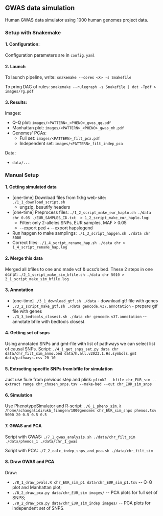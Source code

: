 ## GWAS data simulation

Human GWAS data simulator using 1000 human genomes project data.

### Setup with Snakemake

#### 1. Configuration:

Configuration parameters are in `config.yaml`


#### 2. Launch

To launch pipeline, write: `snakemake --cores <X> -s Snakefile`

To pring DAG of rules: `snakemake --rulegraph -s Snakefile | dot -Tpdf > images/rg.pdf`


#### 3. Results:
Images:
* Q-Q plot: `images/<PATTERN>_<PHENO>_gwas_qq.pdf`
* Manhattan plot: `images/<PATTERN>_<PHENO>_gwas_mh.pdf`
* Genomes' PCAs:
    * Full set: `images/<PATTERN>_filt_pca.pdf`
    * Independent set: `images/<PATTERN>_filt_indep_pca`
    
    
Data:
* `data/...`


### Manual Setup

#### 1. Getting simulated data
* [one-time] Download files from 1khg web-site: `./1_1_download_script.sh`
    * ungzip, beautify headers
* [one-time] Preprocess files: `./1_2_script_make_eur_haplo.sh ./data chr 0.05 ./EUR_SAMPLES_ID.txt  > 1_2_script_make_eur_haplo.log`:
    * Filter: only 2-alleles SNPs, EUR samples, MAF > 0.05
    * --export ped + --export hapslegend
* Run hapgen to make samplings: `./1_3_script_hapgen.sh ./data chr 5000`
* Correct files: `./1_4_script_rename_hap.sh ./data chr > 1_4_script_rename_hap.log`
#### 2. Merge this data
Merged all bfiles to one and made vcf & ucsc’s bed.
These 2 steps in one script: `./2_1_script_make_sim_bfile.sh ./data chr 5010 > 2_1_script_make_sim_bfile.log`

#### 3. Annotation 
* [one-time] `./3_1_download_gtf.sh ./data` - download gtf file with genes
* `./3_2_script_make_gtf.sh ./data gencode.v37.annotation` - prepare gtf file with genes
* `./3_3_bedtools_closest.sh ./data chr gencode.v37.annotation` -- annotate bfile with bedtools closest.

#### 4. Getting set of snps

Using annotated SNPs and gmt-file with list of pathways we can select list of causal SNPs. Script:  `./4_1_get_snps_set.py data chr data/chr_filt_sim_anno.bed data/h.all.v2023.1.Hs.symbols.gmt data/pathways.csv 20 10`

#### 5. Extracting specific SNPs from bfile for simulation

Just use fiule from previous step and plink: `plink2 --bfile chr_EUR_sim --extract range chr_chosen_snps.tsv --make-bed --out chr_EUR_sim_snps`

#### 6. Simulation

Use PhenotypeSimulator and R-script:
`./6_1_pheno_sim.R /home/achangalidi/ukb_finngen/1000genomes chr_EUR_sim_snps phenos.tsv 5000 20 0.5 0.5 0.5`

#### 7. GWAS and PCA 

Script with GWAS:
`./7_1_gwas_analysis.sh ./data/chr_filt_sim ./data/phenos_1 ./data/chr_1_gwas`

Script with PCA:
`./7_2_calc_indep_snps_and_pca.sh ./data/chr_filt_sim`


#### 8. Draw GWAS and PCA

Draw:
* `./8_1_draw_pvals.R chr_EUR_sim_p1 data/chr_EUR_sim_p1.tsv` -- Q-Q plot and Manhattan plot;
* `./8_2_draw_pca.py data/chr_EUR_sim images/` -- PCA plots for full set of SNPS;
* `./8_2_draw_pca.py data/chr_EUR_sim_indep images/` -- PCA plots for independent set of SNPS.


